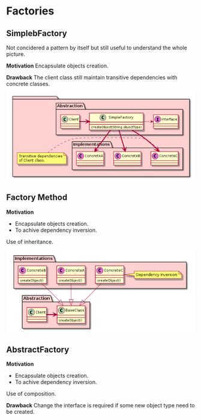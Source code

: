 # Factories

## SimplebFactory
Not concidered a pattern by itself but still useful to understand the whole picture. 

**Motivation**
Encapsulate objects creation.

**Drawback**
The client class still maintain transitive dependencies with concrete classes.

![](simpleFactory.png)

## Factory Method

**Motivation**
- Encapsulate objects creation.
- To achive dependency inversion.

Use of inheritance.

![](factoryMethod.png)

## AbstractFactory

**Motivation**
- Encapsulate objects creation.
- To achive dependency inversion.

Use of composition.

**Drawback**
Change the interface is required if some new object type need to be created.
